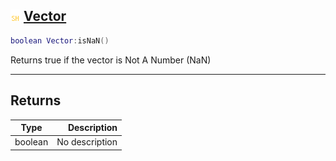## ![shared](.gitbook/assets/shared.png) [Vector](home/Vector)



```lua
boolean Vector:isNaN()
```

Returns true if the vector is Not A Number (NaN)


------
## Returns

| Type   | Description |
| ------ | ----------: |
| boolean | No description |


